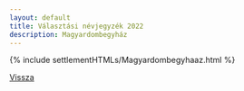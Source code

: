 ```yaml
---
layout: default
title: Választási névjegyzék 2022
description: Magyardombegyház
---
```


{% include settlementHTMLs/Magyardombegyhaaz.html %}

[Vissza](../)
